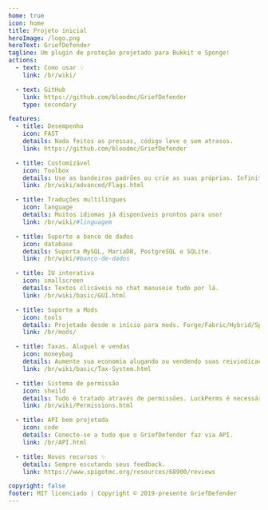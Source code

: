 ```yaml
---
home: true
icon: home
title: Projeto inicial
heroImage: /logo.png
heroText: GriefDefender
tagline: Um plugin de proteção projetado para Bukkit e Sponge!
actions:
  - text: Como usar 💡
    link: /br/wiki/

  - text: GitHub
    link: https://github.com/bloodmc/GriefDefender
    type: secondary

features:
  - title: Desempenho
    icon: FAST
    details: Nada feitos as pressas, código leve e sem atrasos.
    link: https://github.com/bloodmc/GriefDefender

  - title: Customizável
    icon: Toolbox
    details: Use as bandeiras padrões ou crie as suas próprias. Infinitas possibilidades!
    link: /br/wiki/advanced/Flags.html

  - title: Traduções multilíngues
    icon: language
    details: Muitos idiomas já disponíveis prontos para uso!
    link: /br/wiki/#linguagem

  - title: Suporte a banco de dados
    icon: database
    details: Suporta MySQL, MariaDB, PostgreSQL e SQLite.
    link: /br/wiki/#banco-de-dados

  - title: IU interativa
    icon: smallscreen
    details: Textos clicáveis no chat manuseie tudo por lá.
    link: /br/wiki/basic/GUI.html

  - title: Suporte a Mods
    icon: tools
    details: Projetado desde o início para mods. Forge/Fabric/Hybrid/Sponge.
    link: /br/mods/

  - title: Taxas. Aluguel e vendas
    icon: moneybag
    details: Aumente sua economia alugando ou vendendo suas reivindicações e muito mais.
    link: /br/wiki/basic/Tax-System.html

  - title: Sistema de permissão
    icon: sheild
    details: Tudo é tratado através de permissões. LuckPerms é necessário.
    link: /br/wiki/Permissions.html

  - title: API bem projetada
    icon: code
    details: Conecte-se a tudo que o GriefDefender faz via API.
    link: /br/API.html

  - title: Novos recursos ✨
    details: Sempre escutando seus feedback.
    link: https://www.spigotmc.org/resources/68900/reviews

copyright: false
footer: MIT licenciado | Copyright © 2019-presente GriefDefender
---
```

